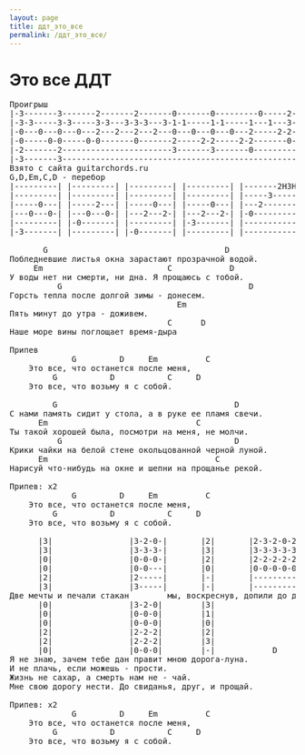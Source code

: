 ```yaml
---
layout: page
title: ддт_это_все
permalink: /ддт_это_все/
---
```

# Это все ДДТ

<pre>
Проигрыш
|-3-------3-------2-------2-------0-------0---------0-----2-|
|-3-3-----3-3-----3-3---3-3-3---3-1-1-----1-1-----1---1---3-|
|-0---0---0---0---2---2---2---2---0---0---0---0---2-----2-2-|
|-0-----0-0-----0-0-------0-------2-----2-2-----2-2-------0-|
|-2-------2-----------------------3-------3-------0---------|
|-3-------3-------------------------------------------------|
Взято с сайта guitarchords.ru
G,D,Em,C,D - перебор
|---------| |---------| |---------| |---------| |-------2Н3Н2-|
|---------| |---------| |---------| |---------| |-----3-------|
|-----0---| |-----2---| |-----0---| |-----0---| |---2---------|
|---0---0-| |---0---0-| |---2---2-| |---2---2-| |-0-----------|
|---------| |-0-------| |---------| |-3-------| |-------------|
|-3-------| |---------| |-0-------| |---------| |-------------|

       G                                     D
Побледневшие листья окна зарастают прозрачной водой.
     Em                          C            D
У воды нет ни смерти, ни дна. Я прощаюсь с тобой.
          G                                       D
Горсть тепла после долгой зимы - донесем.
                                   Em
Пять минут до утра - доживем.
                                 C      D
Наше море вины поглощает время-дыра

Припев
             G         D     Em          C
    Это все, что останется после меня,
         G           D           C     D
    Это все, что возьму я с собой.

         G                                     D
С нами память сидит у стола, а в руке ее пламя свечи.
      Em                               C                       D
Ты такой хорошей была, посмотри на меня, не молчи.
          G                                    D
Крики чайки на белой стене окольцованной черной луной.
      Em                                   C                       D
Нарисуй что-нибудь на окне и шепни на прощанье рекой.

Припев: x2
             G         D     Em          C
    Это все, что останется после меня,
         G           D           C     D
    Это все, что возьму я с собой.

      |3|                |3-2-0-|       |2|       |2-3-2-0-2-|
      |3|                |3-3-3-|       |3|       |3-3-3-3-3-|
      |0|                |0-0-0-|       |2|       |2-2-2-2-2-|
      |0|                |0-0---|       |0|       |0-0-0-0-0-|
      |2|                |2-----|       |-|       |----------|
      |3|                |3-----|       |-|       |----------|
Две мечты и печали стакан        мы, воскреснув, допили до дна.
      |0|                |3-2-0|        |3|
      |0|                |0-0-0|        |1|
      |0|                |0-0-0|        |0|
      |2|                |2-2-2|        |2|
      |2|                |2-2-2|        |3|
      |0|                |0-0-0|        |-|            D
Я не знаю, зачем тебе дан правит мною дорога-луна.
И не плачь, если можешь - прости.
Жизнь не сахар, а смерть нам не - чай.
Мне свою дорогу нести. До свиданья, друг, и прощай.

Припев: x2
             G         D     Em          C
    Это все, что останется после меня,
         G           D           C     D
    Это все, что возьму я с собой. 
</pre>

